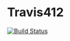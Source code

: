# Travis412

[![Build Status](https://travis-ci.org/jcalcr/Travis412.svg?branch=master)](https://travis-ci.org/jcalcr/Travis412)
